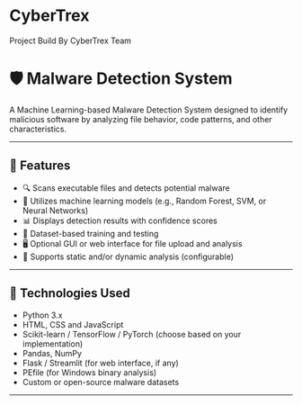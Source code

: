 # CyberTrex
Project Build By CyberTrex Team

# 🛡️ Malware Detection System

A Machine Learning-based Malware Detection System designed to identify malicious software by analyzing file behavior, code patterns, and other characteristics.

---

## 📌 Features

- 🔍 Scans executable files and detects potential malware
- 🤖 Utilizes machine learning models (e.g., Random Forest, SVM, or Neural Networks)
- 📊 Displays detection results with confidence scores
- 🧪 Dataset-based training and testing
- 🖥️ Optional GUI or web interface for file upload and analysis
- 📁 Supports static and/or dynamic analysis (configurable)

---

## 🧠 Technologies Used

- Python 3.x
- HTML, CSS and JavaScript 
- Scikit-learn / TensorFlow / PyTorch (choose based on your implementation)  
- Pandas, NumPy  
- Flask / Streamlit (for web interface, if any)  
- PEfile (for Windows binary analysis)  
- Custom or open-source malware datasets

---

